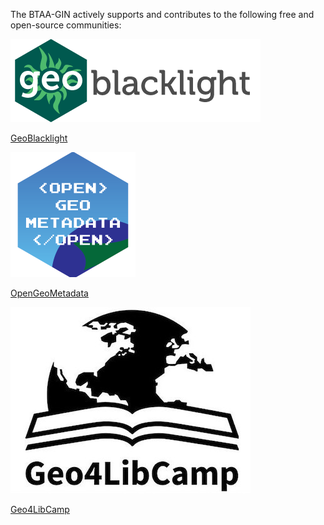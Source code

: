 The BTAA-GIN actively supports and contributes to the following free and open-source communities:

![](images/geoblacklight-logo.png)

[GeoBlacklight](https://geoblacklight.org)

![](images/ogm-logo.png)

[OpenGeoMetadata](https://opengeometadata.org)

![](images/geo4libcamp-logo.jpg)

[Geo4LibCamp](https://geo4libcamp.org)